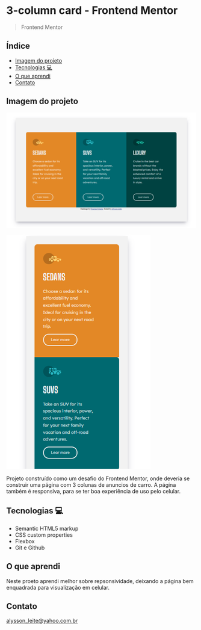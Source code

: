# 3-column card - Frontend Mentor

>Frontend Mentor

## Índice
- [Imagem do projeto](#imagem-do-projeto)
- [Tecnologias 💻](#tecnologias-💻)
- [O que aprendi](#o-que-aprendi)
- [Contato](#contato)

## Imagem do projeto

![Design do projeto 3-column preview card](./.github/3-column-card.png)

![Design resonsivo do projeto 3-column preview card](./.github/3-column-responsive.png)

Projeto construído como um desafio do Frontend Mentor, onde deveria se construir uma página com 3 colunas de anuncios de carro. A página também é responsiva, para se ter boa experiência de uso pelo celular.

## Tecnologias 💻

- Semantic HTML5 markup
- CSS custom properties
- Flexbox
- Git e Github

## O que aprendi

Neste proeto aprendi melhor sobre repsonsividade, deixando a página bem enquadrada para visualização em celular.

## Contato

alysson_leite@yahoo.com.br